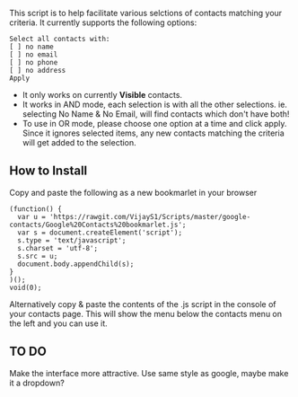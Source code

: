 This script is to help facilitate various selctions of contacts matching your criteria.
It currently supports the following options:

 	Select all contacts with:
	[ ] no name
	[ ] no email
	[ ] no phone
	[ ] no address
	Apply

 * It only works on currently **Visible** contacts.
 * It works in AND mode, each selection is with all the other selections. ie. selecting No Name &   No Email, will find contacts which don't have both! 
 * To use in OR mode, please choose one option at a time and click apply. Since it ignores selected items, any new contacts matching the criteria will get added to the selection. 

## How to Install

Copy and paste the following as a new bookmarlet in your browser
```
(function() {
  var u = 'https://rawgit.com/VijayS1/Scripts/master/google-contacts/Google%20Contacts%20bookmarlet.js';
  var s = document.createElement('script');
  s.type = 'text/javascript';
  s.charset = 'utf-8';
  s.src = u;
  document.body.appendChild(s);
}
)();
void(0);
```

Alternatively copy & paste the contents of the .js script in the console of your contacts page. This will show the menu below the contacts menu on the left and you can use it. 

## TO DO
Make the interface more attractive. Use same style as google, maybe make it a dropdown?
